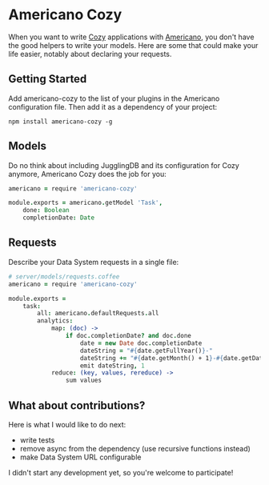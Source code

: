 # Americano Cozy

When you want to write [Cozy](http://cozy.io) applications with 
[Americano](https://github.com/frankrousseau/americano), you don't have the
good helpers to write your models. Here are some that could make your life
easier, notably about declaring your requests.

## Getting Started

Add americano-cozy to the list of your plugins in the Americano configuration file. Then add it as a dependency of your project:

    npm install americano-cozy -g


## Models

Do no think about including JugglingDB and its configuration for Cozy 
anymore, Americano Cozy does the job for you:


```coffeescript
americano = require 'americano-cozy'

module.exports = americano.getModel 'Task',
    done: Boolean
    completionDate: Date
```

## Requests

Describe your Data System requests in a single file:

```coffeescript
# server/models/requests.coffee
americano = require 'americano-cozy'

module.exports =
    task:
        all: americano.defaultRequests.all
        analytics:
            map: (doc) ->
                if doc.completionDate? and doc.done
                    date = new Date doc.completionDate
                    dateString = "#{date.getFullYear()}-"
                    dateString += "#{date.getMonth() + 1}-#{date.getDate()}"
                    emit dateString, 1
            reduce: (key, values, rereduce) ->
                sum values
```

## What about contributions?

Here is what I would like to do next:

* write tests
* remove async from the dependency (use recursive functions instead)
* make Data System URL configurable

I didn't start any development yet, so you're welcome to participate!
